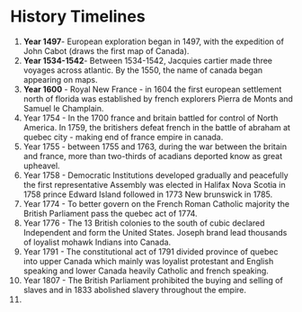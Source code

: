 # History Timelines


1. **Year 1497**- European exploration began in 1497, with the expedition of John Cabot (draws the first map of Canada).
2. **Year 1534-1542**- Between 1534-1542, Jacquies cartier made three voyages across atlantic. By the 1550, the name of canada began appearing on maps.
3. **Year 1600** - Royal New France - in 1604 the first european settlement north of florida was established by french explorers Pierra de Monts and Samuel le Champlain.
4. Year 1754 - In the 1700 france and britain battled for control of North America. In 1759, the britishers defeat french in the battle of abraham at quebec city - making end of france empire in canada.
5. Year 1755 - between 1755 and 1763, during the war between the britain and france, more than two-thirds of acadians deported know as great upheavel.
6. Year 1758 - Democratic Institutions developed gradually and peacefully the first representative Assembly was elected in Halifax Nova Scotia in 1758 prince Edward Island followed in 1773 New brunswick in 1785.
7. Year 1774 - To better govern on the French Roman Catholic majority the British Parliament pass the quebec act of 1774.
8. Year 1776 - The 13 British colonies to the south of cubic declared Independent and form the United States. Joseph brand lead thousands of loyalist mohawk Indians into Canada.
9. Year 1791 - The constitutional act of 1791 divided province of quebec into upper Canada which mainly was loyalist protestant and English speaking and lower Canada heavily Catholic and french speaking.
10. Year 1807 - The British Parliament prohibited the buying and selling of slaves and in 1833 abolished slavery throughout the empire.
11. 